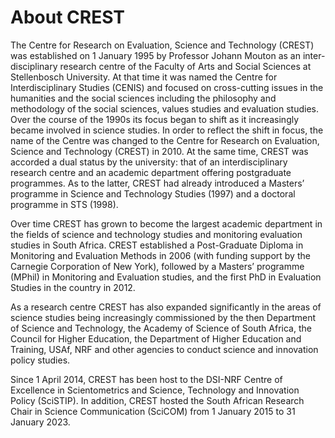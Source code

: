 # About CREST

The Centre for Research on Evaluation, Science and Technology (CREST) was established on 1 January 1995 by Professor Johann Mouton as an inter-disciplinary research centre of the Faculty of Arts and Social Sciences at Stellenbosch University. At that time it was named the Centre for Interdisciplinary Studies (CENIS) and focused on cross-cutting issues in the humanities and the social sciences including the philosophy and methodology of the social sciences, values studies and evaluation studies. Over the course of the 1990s its focus began to shift as it increasingly became involved in science studies. In order to reflect the shift in focus, the name of the Centre was changed to the Centre for Research on Evaluation, Science and Technology (CREST) in 2010. At the same time, CREST was accorded a dual status by the university: that of an interdisciplinary research centre and an academic department offering postgraduate programmes. As to the latter, CREST had already introduced a Masters’ programme in Science and Technology Studies (1997) and a doctoral programme in STS (1998).

Over time CREST has grown to become the largest academic department in the fields of science and technology studies and monitoring evaluation studies in South Africa. CREST established a Post-Graduate Diploma in Monitoring and Evaluation Methods in 2006 (with funding support by the Carnegie Corporation of New York), followed by a Masters’ programme (MPhil) in Monitoring and Evaluation studies, and the first PhD in Evaluation Studies in the country in 2012.

As a research centre CREST has also expanded significantly in the areas of science studies being increasingly commissioned by the then Department of Science and Technology, the Academy of Science of South Africa, the Council for Higher Education, the Department of Higher Education and Training, USAf, NRF and other agencies to conduct science and innovation policy studies.

Since 1 April 2014, CREST has been host to the DSI-NRF Centre of Excellence in Scientometrics and Science, Technology and Innovation Policy (SciSTIP). In addition, CREST hosted the South African Research Chair in Science Communication (SciCOM) from 1 January 2015 to 31 January 2023.
